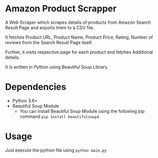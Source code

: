 # Amazon Product Scrapper
A Web Scraper which scrapes details of products from Amazon Search Result Page and exports them to a CSV file.

It fetches Product URL,  Product Name, Product Price, Rating, Number of reviews from the Search Result Page itself. 

Further, it visits respective page for each product and fetches Additional details.

It is written in Python using Beautiful Soup Library.

# Dependencies
- Python 3.6+
- Beautiful Soup Module
  - You can install Beautiful Soup Module using the following pip command ```pip install beautifulsoup4```

 # Usage
 Just execute the python file using ```python main.py```
